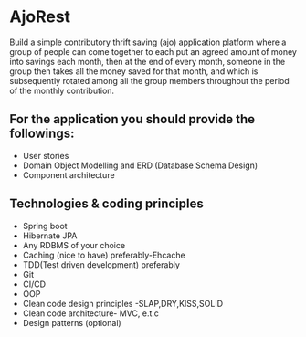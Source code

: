 # AjoRest

Build a simple contributory thrift saving (ajo) application platform where a group of people can come together to each put an agreed amount of money into savings each month, then at the end of every month, someone in the group then takes all the money saved for that month, and which is subsequently rotated among all the group members throughout the period of the monthly contribution. 

 

## For the application you should provide the followings:

- User stories
- Domain Object Modelling and ERD (Database Schema Design)
- Component architecture
 

## Technologies & coding principles

- Spring boot
- Hibernate JPA
- Any RDBMS of your choice
- Caching (nice to have) preferably-Ehcache
- TDD(Test driven development) preferably
- Git
- CI/CD 
- OOP
- Clean code design principles -SLAP,DRY,KISS,SOLID
- Clean code architecture- MVC, e.t.c
- Design patterns (optional)
